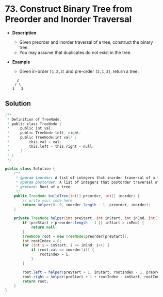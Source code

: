 # 73. Construct Binary Tree from Preorder and Inorder Traversal

- **Description**
    - Given preorder and inorder traversal of a tree, construct the binary tree.
    - You may assume that duplicates do not exist in the tree.
- **Example**
    - Given in-order `[1,2,3]` and pre-order `[2,1,3]`, return a tree:
    
    ```
      2
     / \
    1   3
    ```


## Solution

```java
/**
 * Definition of TreeNode:
 * public class TreeNode {
 *     public int val;
 *     public TreeNode left, right;
 *     public TreeNode(int val) {
 *         this.val = val;
 *         this.left = this.right = null;
 *     }
 * }
 */

public class Solution {
    /**
     * @param inorder: A list of integers that inorder traversal of a tree
     * @param postorder: A list of integers that postorder traversal of a tree
     * @return: Root of a tree
     */
    public TreeNode buildTree(int[] preorder, int[] inorder) {
        // write your code here
        return helper(0, 0, inorder.length - 1, preorder, inorder);
    }

    private TreeNode helper(int preStart, int inStart, int inEnd, int[] preorder, int[] inorder) {
        if (preStart > preorder.length - 1 || inStart > inEnd) {
            return null;
        }
        TreeNode root = new TreeNode(preorder[preStart]);
        int rootIndex = 0;
        for (int i = inStart; i <= inEnd; i++) {
            if (root.val == inorder[i]) {
                rootIndex = i;
            }
        }

        root.left = helper(preStart + 1, inStart, rootIndex - 1, preorder, inorder);
        root.right = helper(preStart + 1 + rootIndex - inStart, rootIndex + 1, inEnd, preorder, inorder);
        return root;
    }
}
```
